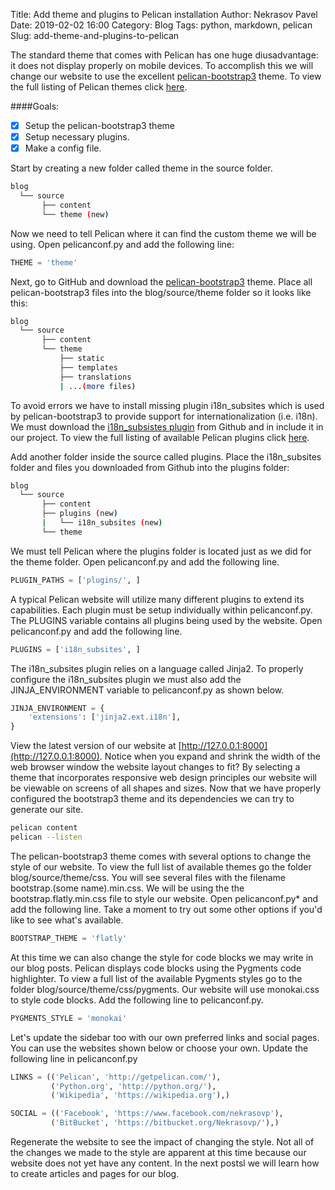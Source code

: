 Title: Add theme and plugins to Pelican installation
Author: Nekrasov Pavel
Date: 2019-02-02 16:00
Category: Blog
Tags: python, markdown, pelican
Slug: add-theme-and-plugins-to-pelican

The standard theme that comes with Pelican has one huge diusadvantage: it does not display properly on mobile devices.
To accomplish this we will change our website to use the excellent [pelican-bootstrap3](https://github.com/getpelican/pelican-themes/tree/master/pelican-bootstrap3) theme.
To view the full listing of Pelican themes click [here](https://github.com/getpelican/pelican-themes).

####Goals:
- [x] Setup the pelican-bootstrap3 theme
- [x] Setup necessary plugins. 
- [x] Make a config file.

Start by creating a new folder called theme in the source folder.
```bash
blog
  └── source
       ├── content
       └── theme (new)
```
Now we need to tell Pelican where it can find the custom theme we will be using. 
Open pelicanconf.py and add the following line:
```python
THEME = 'theme'
```
Next, go to GitHub and download the [pelican-bootstrap3](https://github.com/getpelican/pelican-themes/tree/master/pelican-bootstrap3) theme.
Place all pelican-bootstrap3 files into the blog/source/theme folder so it looks like this:
```bash 
blog
  └── source
       ├── content
       └── theme
           ├── static
           ├── templates
           ├── translations
           | ...(more files)
```

To avoid errors we have to install missing plugin i18n_subsites which is used by pelican-bootstrap3 to provide support for 
internationalization (i.e. i18n). 
We must download the [i18n_subsistes plugin](https://github.com/getpelican/pelican-plugins/tree/master/i18n_subsites) from Github and in include it in our project. 
To view the full listing of available Pelican plugins click [here](https://github.com/getpelican/pelican-plugins/tree/master/i18n_subsites).

Add another folder inside the source called plugins. Place the i18n_subsites folder and files you downloaded from Github into the plugins folder:
```bash
blog
  └── source
       ├── content
       ├── plugins (new)
       |   └── i18n_subsites (new)
       └── theme
```
We must tell Pelican where the plugins folder is located just as we did for the theme folder. 
Open pelicanconf.py and add the following line.
```python
PLUGIN_PATHS = ['plugins/', ]
```
A typical Pelican website will utilize many different plugins to extend its capabilities. 
Each plugin must be setup individually within pelicanconf.py. 
The PLUGINS variable contains all plugins being used by the website. 
Open pelicanconf.py and add the following line.
```python
PLUGINS = ['i18n_subsites', ]
```
The i18n_subsites plugin relies on a language called Jinja2. To properly configure the i18n_subsites plugin we must also add the JINJA_ENVIRONMENT variable to pelicanconf.py as shown below.
```python
JINJA_ENVIRONMENT = {
    'extensions': ['jinja2.ext.i18n'],
}
```
View the latest version of our website at [http://127.0.0.1:8000](http://127.0.0.1:8000). 
Notice when you expand and shrink the width of the web browser window the website layout changes to fit? 
By selecting a theme that incorporates responsive web design principles our website will be viewable on screens of all shapes and sizes.
Now that we have properly configured the bootstrap3 theme and its dependencies we can try to generate our site.
```bash
pelican content
pelican --listen
```
The pelican-bootstrap3 theme comes with several options to change the style of our website. 
To view the full list of available themes go the folder blog/source/theme/css. 
You will see several files with the filename bootstrap.(some name).min.css. 
We will be using the the bootstrap.flatly.min.css file to style our website. 
Open pelicanconf.py* and add the following line. 
Take a moment to try out some other options if you'd like to see what's available.
```python
BOOTSTRAP_THEME = 'flatly'
```
At this time we can also change the style for code blocks we may write in our blog posts. 
Pelican displays code blocks using the Pygments code highlighter. 
To view a full list of the available Pygments styles go to the folder blog/source/theme/css/pygments. 
Our website will use monokai.css to style code blocks. Add the following line to pelicanconf.py.
```python
PYGMENTS_STYLE = 'monokai'
```
Let's update the sidebar too with our own preferred links and social pages. 
You can use the websites shown below or choose your own. 
Update the following line in pelicanconf.py

```python
LINKS = (('Pelican', 'http://getpelican.com/'),
         ('Python.org', 'http://python.org/'),
         ('Wikipedia', 'https://wikipedia.org'),)

SOCIAL = (('Facebook', 'https://www.facebook.com/nekrasovp'),
         ('BitBucket', 'https://bitbucket.org/Nekrasovp/'),)
```
Regenerate the website to see the impact of changing the style. 
Not all of the changes we made to the style are apparent at this time because our website does not yet have any content.
In the next postsl we will learn how to create articles and pages for our blog.